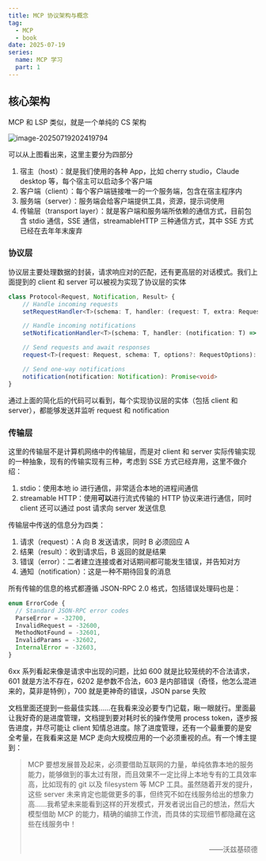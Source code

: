 ```yaml
---
title: MCP 协议架构与概念
tag:
  - MCP
  - book
date: 2025-07-19
series:
  name: MCP 学习
  part: 1
---
```


## 核心架构

MCP 和 LSP 类似，就是一个单纯的 CS 架构

![image-20250719202419794](https://2f0f3db.webp.li/2025/07/image-20250719202419794.png)

可以从上图看出来，这里主要分为四部分

1. 宿主（host）：就是我们使用的各种 App，比如 cherry studio，Claude desktop 等，每个宿主可以启动多个客户端
2. 客户端（client）：每个客户端链接唯一的一个服务端，包含在宿主程序内
3. 服务端（server）：服务端会给客户端提供工具，资源，提示词使用
4. 传输层（transport layer）：就是客户端和服务端所依赖的通信方式，目前包含 stdio 通信，SSE 通信，streamableHTTP 三种通信方式，其中 SSE 方式已经在去年年末废弃

### 协议层

协议层主要处理数据的封装，请求响应对的匹配，还有更高层的对话模式。我们上面提到的 client 和 server 可以被视为实现了协议层的实体

```typescript
class Protocol<Request, Notification, Result> {
    // Handle incoming requests
    setRequestHandler<T>(schema: T, handler: (request: T, extra: RequestHandlerExtra) => Promise<Result>): void

    // Handle incoming notifications
    setNotificationHandler<T>(schema: T, handler: (notification: T) => Promise<void>): void

    // Send requests and await responses
    request<T>(request: Request, schema: T, options?: RequestOptions): Promise<T>

    // Send one-way notifications
    notification(notification: Notification): Promise<void>
}
```

通过上面的简化后的代码可以看到，每个实现协议层的实体（包括 client 和 server），都能够发送并监听 request 和 notification

### 传输层

这里的传输层不是计算机网络中的传输层，而是对 client 和 server 实际传输实现的一种抽象，现有的传输实现有三种，考虑到 SSE 方式已经弃用，这里不做介绍：

1. stdio：使用本地 io 进行通信，非常适合本地的进程间通信
2. streamable HTTP：使用**可以**进行流式传输的 HTTP 协议来进行通信，同时 client 还可以通过 post 请求向 server 发送信息

传输层中传送的信息分为四类：

1. 请求（request）：A 向 B 发送请求，同时 B 必须回应 A
2. 结果（result）：收到请求后，B 返回的就是结果
3. 错误（error）：二者建立连接或者对话期间都可能发生错误，并告知对方
4. 通知（notification）：这是一种不期待回复的消息

所有传输的信息的格式都遵循 JSON-RPC 2.0 格式，包括错误处理码也是：

```typescript
enum ErrorCode {
  // Standard JSON-RPC error codes
  ParseError = -32700,
  InvalidRequest = -32600,
  MethodNotFound = -32601,
  InvalidParams = -32602,
  InternalError = -32603,
}
```

6xx 系列看起来像是请求中出现的问题，比如 600 就是比较笼统的不合法请求，601 就是方法不存在，6202 是参数不合法，603 是内部错误（奇怪，他怎么混进来的，莫非是特例），700 就是更神奇的错误，JSON parse 失败

文档里面还提到一些最佳实践……在我看来没必要专门记载，瞅一眼就行。里面最让我好奇的是进度管理，文档提到要对耗时长的操作使用 process token，逐步报告进度，并尽可能让 client 知情总进度。除了进度管理，还有一个最重要的是安全考量，在我看来这是 MCP 走向大规模应用的一个必须重视的点。有一个博主提到：

> MCP 要想发展普及起来，必须要借助互联网的力量，单纯依靠本地的服务能力，能够做到的事太过有限，而且效果不一定比得上本地专有的工具效率高，比如现有的 git 以及 filesystem 等 MCP 工具。虽然随着开发的提升，这些 server 未来肯定也能做更多的事，但终究不如在线服务给出的想象力高……我希望未来能看到这样的开发模式，开发者说出自己的想法，然后大模型借助 MCP 的能力，精确的编排工作流，而具体的实现细节都隐藏在这些在线服务中！
>
> <br />
>
> <div style="text-align: right">——沃兹基硕德</div>